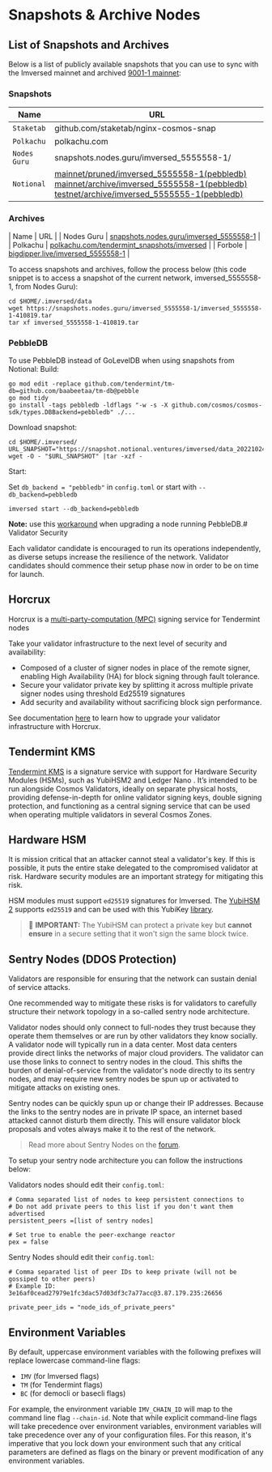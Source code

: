 # Snapshots & Archive Nodes

## List of Snapshots and Archives
Below is a list of publicly available snapshots that you can use to sync with the Imversed mainnet and archived [9001-1 mainnet](https://github.com/imversed/mainnet/tree/main/imversed_5555558-1):

### Snapshots

| Name | URL |
| --- | --- |
| `Staketab` | github.com/staketab/nginx-cosmos-snap |
| `Polkachu` | polkachu.com |
| `Nodes Guru` | snapshots.nodes.guru/imversed_5555558-1/ |
| `Notional` | [mainnet/pruned/imversed_5555558-1(pebbledb)](https://snapshot.notional.ventures/imversed/) [mainnet/archive/imversed_5555558-1(pebbledb)](https://snapshot.notional.ventures/imversed-archive/) [testnet/archive/imversed_5555555-1(pebbledb) ](https://snapshot.notional.ventures/imversed-testnet-archive/)|

### Archives

| Name | URL |
| Nodes Guru | [snapshots.nodes.guru/imversed_5555558-1](https://snapshots.nodes.guru/imversed_5555558-1/) |
| Polkachu | [polkachu.com/tendermint_snapshots/imversed](https://www.polkachu.com/tendermint_snapshots/imversed) |
| Forbole | [bigdipper.live/imversed_5555558-1](https://s3.bigdipper.live.eu-central-1.linodeobjects.com/imversed_5555558-1.tar.lz4) | 

To access snapshots and archives, follow the process below (this code snippet is to access a snapshot of the current network, imversed_5555558-1, from Nodes Guru):

```text
cd $HOME/.imversed/data
wget https://snapshots.nodes.guru/imversed_5555558-1/imversed_5555558-1-410819.tar
tar xf imversed_5555558-1-410819.tar
```

### PebbleDB

To use PebbleDB instead of GoLevelDB when using snapshots from Notional:
Build:

```text
go mod edit -replace github.com/tendermint/tm-db=github.com/baabeetaa/tm-db@pebble
go mod tidy
go install -tags pebbledb -ldflags "-w -s -X github.com/cosmos/cosmos-sdk/types.DBBackend=pebbledb" ./...
```
Download snapshot:

```text
cd $HOME/.imversed/
URL_SNAPSHOT="https://snapshot.notional.ventures/imversed/data_20221024_193254.tar.gz"
wget -O - "$URL_SNAPSHOT" |tar -xzf -
```
Start:

Set `db_backend = "pebbledb"` in `config.toml` or start with `--db_backend=pebbledb`

```text
imversed start --db_backend=pebbledb
```
**Note:** use this [workaround](https://github.com/notional-labs/cosmosia/blob/main/docs/pebbledb.md) when upgrading a node running PebbleDB.# Validator Security

Each validator candidate is encouraged to run its operations independently, as diverse setups increase the resilience of the network. Validator candidates should commence their setup phase now in order to be on time for launch.

## Horcrux
Horcrux is a [multi-party-computation (MPC)](https://en.wikipedia.org/wiki/Secure_multi-party_computation) signing service for Tendermint nodes

Take your validator infrastructure to the next level of security and availability:

* Composed of a cluster of signer nodes in place of the remote signer, enabling High Availability (HA) for block signing through fault tolerance.
* Secure your validator private key by splitting it across multiple private signer nodes using threshold Ed25519 signatures
* Add security and availability without sacrificing block sign performance.

See documentation [here](https://github.com/strangelove-ventures/horcrux/blob/main/docs/migrating.md) to learn how to upgrade your validator infrastructure with Horcrux.

## Tendermint KMS

[Tendermint KMS](https://docs.imversed.com/validators/security/kms.html) is a signature service with support for Hardware Security Modules (HSMs), such as YubiHSM2 and Ledger Nano . It’s intended to be run alongside Cosmos Validators, ideally on separate physical hosts, providing defense-in-depth for online validator signing keys, double signing protection, and functioning as a central signing service that can be used when operating multiple validators in several Cosmos Zones.

## Hardware HSM
It is mission critical that an attacker cannot steal a validator's key. If this is possible, it puts the entire stake delegated to the compromised validator at risk. Hardware security modules are an important strategy for mitigating this risk.

HSM modules must support `ed25519` signatures for Imversed. The [YubiHSM 2](https://www.yubico.com/products/hardware-security-module/) supports `ed25519` and can be used with this YubiKey [library](https://github.com/iqlusioninc/yubihsm.rs).

> 🚨 **IMPORTANT:** The YubiHSM can protect a private key but **cannot ensure** in a secure setting that it won't sign the same block twice.

## Sentry Nodes (DDOS Protection)
Validators are responsible for ensuring that the network can sustain denial of service attacks.

One recommended way to mitigate these risks is for validators to carefully structure their network topology in a so-called sentry node architecture.

Validator nodes should only connect to full-nodes they trust because they operate them themselves or are run by other validators they know socially. A validator node will typically run in a data center. Most data centers provide direct links the networks of major cloud providers. The validator can use those links to connect to sentry nodes in the cloud. This shifts the burden of denial-of-service from the validator's node directly to its sentry nodes, and may require new sentry nodes be spun up or activated to mitigate attacks on existing ones.

Sentry nodes can be quickly spun up or change their IP addresses. Because the links to the sentry nodes are in private IP space, an internet based attacked cannot disturb them directly. This will ensure validator block proposals and votes always make it to the rest of the network.

> Read more about Sentry Nodes on the [forum](https://forum.cosmos.network/t/sentry-node-architecture-overview/454).

To setup your sentry node architecture you can follow the instructions below:

Validators nodes should edit their `config.toml`:

```text
# Comma separated list of nodes to keep persistent connections to
# Do not add private peers to this list if you don't want them advertised
persistent_peers =[list of sentry nodes]

# Set true to enable the peer-exchange reactor
pex = false
```

Sentry Nodes should edit their `config.toml`:

```text
# Comma separated list of peer IDs to keep private (will not be gossiped to other peers)
# Example ID: 3e16af0cead27979e1fc3dac57d03df3c7a77acc@3.87.179.235:26656

private_peer_ids = "node_ids_of_private_peers"
```

## Environment Variables
By default, uppercase environment variables with the following prefixes will replace lowercase command-line flags:
* `IMV` (for Imversed flags)
* `TM` (for Tendermint flags)
* `BC` (for democli or basecli flags)

For example, the environment variable `IMV_CHAIN_ID` will map to the command line flag `--chain-id`. Note that while explicit command-line flags will take precedence over environment variables, environment variables will take precedence over any of your configuration files. For this reason, it's imperative that you lock down your environment such that any critical parameters are defined as flags on the binary or prevent modification of any environment variables.
